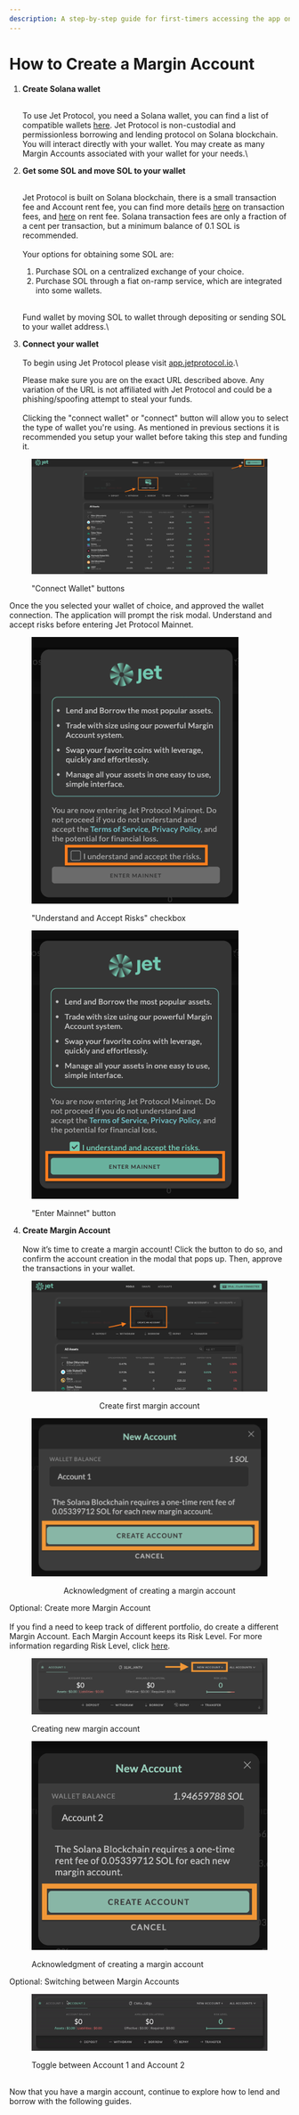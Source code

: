 ```yaml
---
description: A step-by-step guide for first-timers accessing the app on mainnet 👋
---
```


# How to Create a Margin Account



1.  **Create Solana wallet**

    \
    To use Jet Protocol, you need a Solana wallet, you can find a list of compatible wallets [here](wallets.md). Jet Protocol is non-custodial and permissionless borrowing and lending protocol on Solana blockchain. You will interact directly with your wallet. You may create as many Margin Accounts associated with your wallet for your needs.\

2.  **Get some SOL and move SOL to your wallet**

    \
    Jet Protocol is built on Solana blockchain, there is a small transaction fee and Account rent fee, you can find more details [here](https://docs.solana.com/transaction\_fees) on transaction fees, and [here](https://docs.solana.com/terminology#rent) on rent fee. Solana transaction fees are only a fraction of a cent per transaction, but a minimum balance of 0.1 SOL is recommended.\
    \
    Your options for obtaining some SOL are:

    1. Purchase SOL on a centralized exchange of your choice.&#x20;
    2. Purchase SOL through a fiat on-ramp service, which are integrated into some wallets.

    \
    Fund wallet by moving SOL to wallet through depositing or sending SOL to your wallet address.\

3.  **Connect your wallet**\
    \
    To begin using Jet Protocol please visit [app.jetprotocol.io](https://app.jetprotocol.io).\


    Please make sure you are on the exact URL described above. Any variation of the URL is not affiliated with Jet Protocol and could be a phishing/spoofing attempt to steal your funds. \
    \
    Clicking the "connect wallet" or "connect" button will allow you to select the type of wallet you're using. As mentioned in previous sections it is recommended you setup your wallet before taking this step and funding it.&#x20;

<figure><img src="../../.gitbook/assets/Screen Shot 2023-03-02 at 12.25.10 PM (1).png" alt=""><figcaption><p>"Connect Wallet" buttons</p></figcaption></figure>

Once the you selected your wallet of choice, and approved the wallet connection. The application will prompt the risk modal. Understand and accept risks before entering Jet Protocol Mainnet.



<div>

<figure><img src="../../.gitbook/assets/Screen Shot 2023-03-02 at 2.49.37 PM.png" alt=""><figcaption><p>"Understand and Accept Risks" checkbox</p></figcaption></figure>

 

<figure><img src="../../.gitbook/assets/Screen Shot 2023-03-02 at 2.49.48 PM (1).png" alt=""><figcaption><p>"Enter Mainnet" button</p></figcaption></figure>

</div>

4. **Create Margin Account** \
   \
   Now it’s time to create a margin account! Click the button to do so, and confirm the account creation in the modal that pops up. Then, approve the transactions in your wallet.

<div align="center">

<figure><img src="../../.gitbook/assets/Screen Shot 2023-03-02 at 3.43.27 PM.png" alt=""><figcaption><p>Create first margin account</p></figcaption></figure>

 

<figure><img src="../../.gitbook/assets/Screen Shot 2023-03-02 at 7.20.22 PM.png" alt=""><figcaption><p>Acknowledgment of creating a margin account</p></figcaption></figure>

</div>

Optional: Create more Margin Account\
\
If you find a need to keep track of different portfolio, do create a different Margin Account. Each Margin Account keeps its Risk Level. For more information regarding Risk Level, click [here](../../faq/glossary/).

<div>

<figure><img src="../../.gitbook/assets/Screen Shot 2023-03-02 at 7.21.12 PM.png" alt=""><figcaption><p>Creating new margin account</p></figcaption></figure>

 

<figure><img src="../../.gitbook/assets/Screen Shot 2023-03-02 at 7.21.50 PM.png" alt=""><figcaption><p>Acknowledgment of creating a margin account</p></figcaption></figure>

</div>

Optional: Switching between Margin Accounts

<figure><img src="../../.gitbook/assets/switch between accounts.gif" alt=""><figcaption><p>Toggle between Account 1 and Account 2</p></figcaption></figure>

\
Now that you have a margin account, continue to explore how to lend and borrow with the following guides.&#x20;
